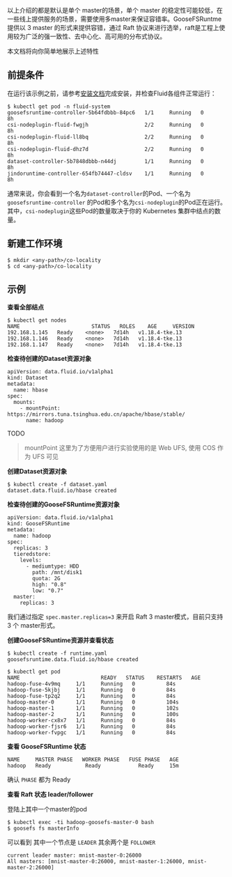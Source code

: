 以上介绍的都是默认是单个 master的场景，单个 master 的稳定性可能较低，在一些线上提供服务的场景，需要使用多master来保证容错率。GooseFSRuntme 提供以 3 master 的形式来提供容错，通过 Raft 协议来进行选举，raft是工程上使用较为广泛的强一致性、去中心化、高可用的分布式协议。


本文档将向你简单地展示上述特性
## 前提条件


在运行该示例之前，请参考[安装文档](https://yuque.antfin.com/frank.wt/userguide/install.md)完成安装，并检查Fluid各组件正常运行：


```shell
$ kubectl get pod -n fluid-system
goosefsruntime-controller-5b64fdbbb-84pc6   1/1     Running   0          8h
csi-nodeplugin-fluid-fwgjh                  2/2     Running   0          8h
csi-nodeplugin-fluid-ll8bq                  2/2     Running   0          8h
csi-nodeplugin-fluid-dhz7d                  2/2     Running   0          8h
dataset-controller-5b7848dbbb-n44dj         1/1     Running   0          8h
jindoruntime-controller-654fb74447-cldsv    1/1     Running   0          8h
```


通常来说，你会看到一个名为`dataset-controller`的Pod、一个名为 `goosefsruntime-controller` 的Pod和多个名为`csi-nodeplugin`的Pod正在运行。其中，`csi-nodeplugin`这些Pod的数量取决于你的 Kubernetes 集群中结点的数量。
## 新建工作环境


```shell
$ mkdir <any-path>/co-locality
$ cd <any-path>/co-locality
```
## 示例


**查看全部结点**


```shell
$ kubectl get nodes
NAME                       STATUS   ROLES    AGE     VERSION
192.168.1.145   Ready    <none>   7d14h   v1.18.4-tke.13
192.168.1.146   Ready    <none>   7d14h   v1.18.4-tke.13
192.168.1.147   Ready    <none>   7d14h   v1.18.4-tke.13
```


**检查待创建的Dataset资源对象**
```shell
apiVersion: data.fluid.io/v1alpha1
kind: Dataset
metadata:
  name: hbase
spec:
  mounts:
    - mountPoint: https://mirrors.tuna.tsinghua.edu.cn/apache/hbase/stable/
      name: hadoop
```
TODO
> mountPoint 这里为了方便用户进行实验使用的是 Web UFS, 使用 COS 作为 UFS 可见 []()

**创建Dataset资源对象**
```shell
$ kubectl create -f dataset.yaml
dataset.data.fluid.io/hbase created
```

**检查待创建的GooseFSRuntime资源对象**
```shell
apiVersion: data.fluid.io/v1alpha1
kind: GooseFSRuntime
metadata:
  name: hadoop
spec:
  replicas: 3
  tieredstore:
    levels:
      - mediumtype: HDD
        path: /mnt/disk1
        quota: 2G
        high: "0.8"
        low: "0.7"
  master:
    replicas: 3
```
我们通过指定 `spec.master.replicas=3` 来开启 Raft 3 master模式，目前只支持 3 个 master形式。

**创建GooseFSRuntime资源并查看状态**


```shell
$ kubectl create -f runtime.yaml
goosefsruntime.data.fluid.io/hbase created

$ kubectl get pod
NAME                          READY   STATUS    RESTARTS   AGE
hadoop-fuse-4v9mq     1/1     Running   0          84s
hadoop-fuse-5kjbj     1/1     Running   0          84s
hadoop-fuse-tp2q2     1/1     Running   0          84s
hadoop-master-0       1/1     Running   0          104s
hadoop-master-1       1/1     Running   0          102s
hadoop-master-2       1/1     Running   0          100s
hadoop-worker-cx8x7   1/1     Running   0          84s
hadoop-worker-fjsr6   1/1     Running   0          84s
hadoop-worker-fvpgc   1/1     Running   0          84s
```


**查看 GooseFSRuntime 状态**
```shell
NAME     MASTER PHASE   WORKER PHASE   FUSE PHASE   AGE
hadoop   Ready           Ready            Ready     15m
```

确认 `PHASE` 都为 Ready

**查看 Raft 状态 leader/follower**

登陆上其中一个master的pod

```shell
$ kubectl exec -ti hadoop-goosefs-master-0 bash
$ goosefs fs masterInfo
```
可以看到 其中一个节点是 `LEADER` 其余两个是 `FOLLOWER` 
```shell
current leader master: mnist-master-0:26000
All masters: [mnist-master-0:26000, mnist-master-1:26000, mnist-master-2:26000]
```